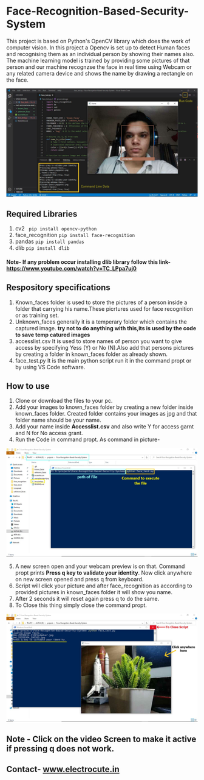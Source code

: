 # Face-Recognition-Based-Security-System

This project is based on Python's OpenCV library which does the work of computer vision. In this project a Opencv is set up to detect Human faces and recognising them as an individual person by showing their names also. The machine learning model is trained by providing some pictures of that person and our machine recognzse the face in real time using Webcam or any related camera device and shows the name by drawing a rectangle on the face.   

![](exampleoutput.jpg)

## Required Libraries 
1. cv2                ``` 
                      pip install opencv-python
                      ```
2. face_recognition   ```
                      pip install face-recognition
                      ```
3. pandas             ```
                      pip install pandas
                      ```
4. dlib               ```
                      pip install dlib
                      ```
#### Note- If any problem occur installing dlib library follow this link- https://www.youtube.com/watch?v=TC_LPpa7uj0 

## Respository specifications
1. Known_faces folder is used to store the pictures of a person inside a folder that carrying his name.These picrtures used for face recognition or as training set.
2. Unknown_faces generally it is a temperary folder which contains the captured image. **try not to do anything with this,its is used by the code to save temp catured images**
3. accesslist.csv It is used to store names of person you want to give access by specifying Yess (Y) or No (N).Also add that persons pictures by creating a folder in known_faces folder as already shown.
4. face_test.py It is the main python script run it in the command propt or by using VS Code software.


## How to use 
1. Clone or download the files to your pc.
2. Add your images to known_faces folder by creating a new folder inside known_faces folder. Created folder contains your images as jpg and that folder name should be your name.
3. Add your name inside **Accesslist.csv** and also write Y for access garnt and N for No access grant.
4. Run the Code in command propt. As command in picture-

![](cmdrun.jpg)

5. A new screen open and your webcam preview is on that. Command propt prints **Press q key to validate your identity**. Now click anywhere on new screen opened and press q from keyboard.
6. Script will click your picture and after face_recognition as according to provided pictures in known_faces folder it will show you name.
7. After 2 seconds it will reset again press q to do the same.
8. To Close this thing simply close the command propt.

![](instructions.jpg)

## Note - Click on the video Screen to make it active if pressing q does not work.

## Contact- www.electrocute.in
